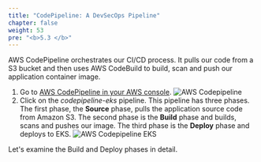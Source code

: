 ```yaml
---
title: "CodePipeline: A DevSecOps Pipeline"
chapter: false
weight: 53
pre: "<b>5.3 </b>"
---
```


AWS CodePipeline orchestrates our CI/CD process. It pulls our code from a S3 bucket and then uses AWS CodeBuild to build, scan and push our application container image.

1. Go to [AWS CodePipeline in your AWS console](https://console.aws.amazon.com/codesuite/codepipeline/pipelines).
![AWS Codepipeline](/images/aws-codepipeline.png)
2. Click on the _codepipeline-eks_ pipeline. This pipeline has three phases. The first phase, the **Source** phase, pulls the application source code from Amazon S3. The second phase is the **Build** phase and builds, scans and pushes our image. The third phase is the **Deploy** phase and deploys to EKS.
![AWS Codepipeline EKS](/images/aws-codepipeline-eks.png)

Let's examine the Build and Deploy phases in detail.
